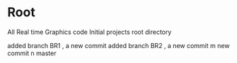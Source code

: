Root
====

All Real time Graphics code
Initial projects root directory

added branch BR1 , a new commit
added branch BR2 , a new commit m new commit
n master



